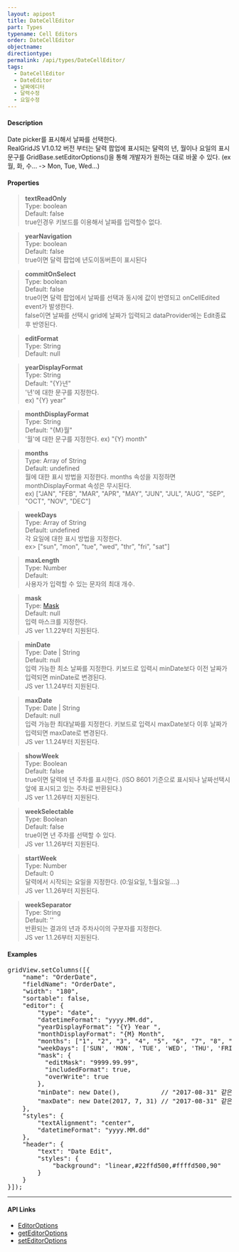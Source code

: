 ```yaml
---
layout: apipost
title: DateCellEditor
part: Types
typename: Cell Editors
order: DateCellEditor
objectname: 
directiontype: 
permalink: /api/types/DateCellEditor/
tags:
  - DateCellEditor
  - DateEditor
  - 날짜에디터
  - 달력수정
  - 요일수정  
---
```


#### Description

Date picker를 표시해서 날짜를 선택한다.  
RealGridJS V1.0.12 버전 부터는 달력 팝업에 표시되는 달력의 년, 월이나 요일의 표시 문구를 GridBase.setEditorOptions()을 통해 개발자가 원하는 대로 바꿀 수 있다. (ex 월, 화, 수... -> Mon, Tue, Wed...) 

#### Properties

> **textReadOnly**    
> Type: boolean    
> Default: false    
> true인경우 키보드를 이용해서 날짜를 입력할수 없다.    

> **yearNavigation**    
> Type: boolean    
> Default: false    
> true이면 달력 팝업에 년도이동버튼이 표시된다    

> **commitOnSelect**    
> Type: boolean    
> Default: false    
> true이면 달력 팝업에서 날짜를 선택과 동시에 값이 반영되고 onCellEdited event가 발생한다.    
> false이면 날짜를 선택시 grid에 날짜가 입력되고 dataProvider에는 Edit종료후 반영된다.    

> **editFormat**    
> Type: String    
> Default: null    

> **yearDisplayFormat**    
> Type: String    
> Default: "{Y}년"    
> '년'에 대한 문구를 지정한다.   
> ex) "{Y} year"

> **monthDisplayFormat**    
> Type: String    
> Default: "{M}월"    
> '월'에 대한 문구를 지정한다.
> ex) "{Y} month"

> **months**    
> Type: Array of String    
> Default: undefined   
> 월에 대한 표시 방법을 지정한다. months 속성을 지정하면 monthDisplayFormat 속성은 무시된다.   
> ex) ["JAN", "FEB", "MAR", "APR", "MAY", "JUN", "JUL", "AUG", "SEP", "OCT", "NOV", "DEC"]

> **weekDays**    
> Type: Array of String    
> Default: undefined   
> 각 요일에 대한 표시 방법을 지정한다.    
> ex> ["sun", "mon", "tue", "wed", "thr", "fri", "sat"]  

> **maxLength**  
> Type: Number  
> Default:  
> 사용자가 입력할 수 있는 문자의 최대 개수. 

> **mask**  
> Type: [Mask](/api/types/Mask)     
> Default: null  
> 입력 마스크를 지정한다.  
> JS ver 1.1.22부터 지원된다. 

> **minDate**  
> Type: Date | String     
> Default: null  
> 입력 가능한 최소 날짜를 지정한다. 키보드로 입력시 minDate보다 이전 날짜가 입력되면 minDate로 변경된다.    
> JS ver 1.1.24부터 지원된다. 

> **maxDate**  
> Type: Date | String     
> Default: null  
> 입력 가능한 최대날짜를 지정한다. 키보드로 입력시 maxDate보다 이후 날짜가 입력되면 maxDate로 변경된다.    
> JS ver 1.1.24부터 지원된다.   

> **showWeek**  
> Type: Boolean     
> Default: false  
> true이면 달력에 년 주차를 표시한다. (ISO 8601 기준으로 표시되나 날짜선택시 앞에 표시되고 있는 주차로 반환된다.)      
> JS ver 1.1.26부터 지원된다.   

> **weekSelectable**  
> Type: Boolean     
> Default: false  
> true이면 년 주차를 선택할 수 있다.      
> JS ver 1.1.26부터 지원된다.   

> **startWeek**  
> Type: Number     
> Default: 0  
> 달력에서 시작되는 요일을 지정한다. (0:일요일, 1:월요일....)     
> JS ver 1.1.26부터 지원된다.   

> **weekSeparator**  
> Type: String     
> Default: ''  
> 반환되는 결과의 년과 주차사이의 구분자를 지정한다.        
> JS ver 1.1.26부터 지원된다.   

#### Examples   

<pre class="prettyprint">
gridView.setColumns([{
	"name": "OrderDate",
	"fieldName": "OrderDate",
	"width": "180",
	"sortable": false,
	"editor": {
	    "type": "date",
	    "datetimeFormat": "yyyy.MM.dd",
	    "yearDisplayFormat": "{Y} Year ",   
	    "monthDisplayFormat": "{M} Month",  
	    "months": ["1", "2", "3", "4", "5", "6", "7", "8", "9", "10", "11", "12"],  // ['Jan', 'Feb, 'Mar', 'Apr'....]   
	    "weekDays": ['SUN', 'MON', 'TUE', 'WED', 'THU', 'FRI', 'SAT'],
	    "mask": {
	      "editMask": "9999.99.99",  
	      "includedFormat": true,
	      "overWrite": true 
	    },
	    "minDate": new Date(),           // "2017-08-31" 같은 형태도 가능    
	    "maxDate": new Date(2017, 7, 31) // "2017-08-31" 같은 형태도 가능	    
	},
	"styles": {
	    "textAlignment": "center",
        "datetimeFormat": "yyyy.MM.dd"
	},
	"header": {
	    "text": "Date Edit",
	    "styles": {
	        "background": "linear,#22ffd500,#ffffd500,90"
	    }
	}
}]);
</pre>

---

#### API Links

* [EditorOptions](/api/types/EditorOptions/)
* [getEditorOptions](/api/GridBase/getEditorOptions/)   
* [setEditorOptions](/api/GridBase/setEditorOptions/)   
